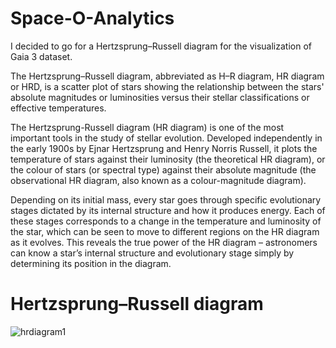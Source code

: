 # Space-O-Analytics

I decided to go for a Hertzsprung–Russell diagram for the visualization of Gaia 3 dataset.

The Hertzsprung–Russell diagram, abbreviated as H–R diagram, HR diagram or HRD, is a scatter plot of stars showing the relationship between the stars' absolute magnitudes or luminosities versus their stellar classifications or effective temperatures.

The Hertzsprung-Russell diagram (HR diagram) is one of the most important tools in the study of stellar evolution. Developed independently in the early 1900s by Ejnar Hertzsprung and Henry Norris Russell, it plots the temperature of stars against their luminosity (the theoretical HR diagram), or the colour of stars (or spectral type) against their absolute magnitude (the observational HR diagram, also known as a colour-magnitude diagram).

Depending on its initial mass, every star goes through specific evolutionary stages dictated by its internal structure and how it produces energy. Each of these stages corresponds to a change in the temperature and luminosity of the star, which can be seen to move to different regions on the HR diagram as it evolves. This reveals the true power of the HR diagram – astronomers can know a star’s internal structure and evolutionary stage simply by determining its position in the diagram.

# Hertzsprung–Russell diagram


![hrdiagram1](https://user-images.githubusercontent.com/70601836/195879947-08bbe182-f52e-46a0-91db-f21f27061c63.jpg)
